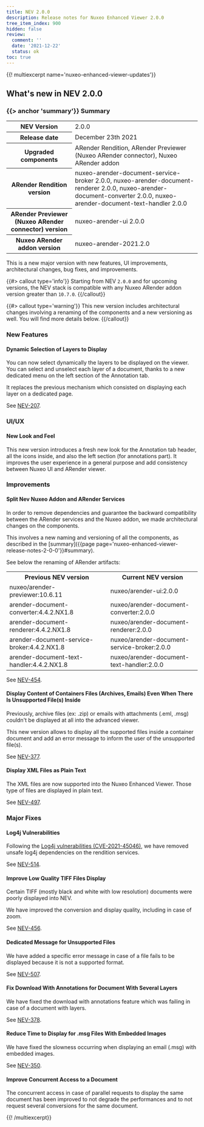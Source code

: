 ```yaml
---
title: NEV 2.0.0
description: Release notes for Nuxeo Enhanced Viewer 2.0.0
tree_item_index: 900
hidden: false
review:
  comment: ''
  date: '2021-12-22'
  status: ok
toc: true
---
```


{{! multiexcerpt name='nuxeo-enhanced-viewer-updates'}}
## What's new in NEV 2.0.0

### {{> anchor 'summary'}} Summary

<div class="table-scroll">
<table class="hover">
<tbody>
<tr>
<th colspan="1">NEV Version</th>
<td colspan="1">2.0.0</td>
</tr>
<tr>
<th colspan="1">Release date</th>
<td colspan="1">December 23th 2021</td>
</tr>
<tr>
<th colspan="1">Upgraded components</th>
<td colspan="1">ARender Rendition, ARender Previewer (Nuxeo ARender connector), Nuxeo ARender addon</td>
</tr>
<tr>
<th colspan="1">ARender Rendition version</th>
<td colspan="1">nuxeo-arender-document-service-broker 2.0.0, nuxeo-arender-document-renderer 2.0.0, nuxeo-arender-document-converter 2.0.0, nuxeo-arender-document-text-handler 2.0.0</td>
</tr>
<tr>
<th colspan="1">ARender Previewer (Nuxeo ARender connector) version</th>
<td colspan="1">nuxeo-arender-ui 2.0.0</td>
</tr>
<tr>
<th colspan="1">Nuxeo ARender addon version</th>
<td colspan="1">nuxeo-arender-2021.2.0</td>
</tr>
</tbody>
</table>
</div>

This is a new major version with new features, UI improvements, architectural changes, bug fixes, and improvements.

{{#> callout type='info'}}
Starting from NEV `2.0.0` and for upcoming versions, the NEV stack is compatible with any Nuxeo ARender addon version greater than `10.7.0`.
{{/callout}}

{{#> callout type='warning'}}
This new version includes architectural changes involving a renaming of the components and a new versioning as well. You will find more details below.
{{/callout}}

### New Features

#### Dynamic Selection of Layers to Display

You can now select dynamically the layers to be displayed on the viewer. You can select and unselect each layer of a document, thanks to a new dedicated menu on the left section of the Annotation tab.

It replaces the previous mechanism which consisted on displaying each layer on a dedicated page.

See [NEV-207](https://jira.nuxeo.com/browse/NEV-207).

### UI/UX

#### New Look and Feel

This new version introduces a fresh new look for the Annotation tab header, all the icons inside, and also the left section (for annotations part). It improves the user experience in a general purpose and add consistency between Nuxeo UI and ARender viewer.

### Improvements

#### Split Nev Nuxeo Addon and ARender Services

In order to remove dependencies and guarantee the backward compatibility between the ARender services and the Nuxeo addon, we made architectural changes on the components.

This involves a new naming and versioning of all the components, as described in the [summary]({{page page='nuxeo-enhanced-viewer-release-notes-2-0-0'}}#summary).

See below the renaming of ARender artifacts:

<div class="table-scroll">
<table class="hover">
<tbody>
<tr>
<th colspan="1">Previous NEV version</th>
<th colspan="1">Current NEV version</th>
</tr>
<tr>
<td colspan="1">nuxeo/arender-previewer:10.6.11</td>
<td colspan="1">nuxeo/arender-ui:2.0.0</td>
</tr>
<tr>
<td colspan="1">arender-document-converter:4.4.2.NX1.8</td>
<td colspan="1">nuxeo/arender-document-converter:2.0.0</td>
</tr>
<tr>
<td colspan="1">arender-document-renderer:4.4.2.NX1.8</td>
<td colspan="1">nuxeo/arender-document-renderer:2.0.0</td>
</tr>
<tr>
<td colspan="1">arender-document-service-broker:4.4.2.NX1.8</td>
<td colspan="1">nuxeo/arender-document-service-broker:2.0.0</td>
</tr>
<tr>
<td colspan="1">arender-document-text-handler:4.4.2.NX1.8</td>
<td colspan="1">nuxeo/arender-document-text-handler:2.0.0</td>
</tr>
</tbody>
</table>
</div>

See [NEV-454](https://jira.nuxeo.com/browse/NEV-454).

#### Display Content of Containers Files (Archives, Emails) Even When There Is Unsupported File(s) Inside

Previously, archive files (ex: .zip) or emails with attachments (.eml, .msg) couldn't be displayed at all into the advanced viewer.

This new version allows to display all the supported files inside a container document and add an error message to inform the user of the unsupported file(s).

See [NEV-377](https://jira.nuxeo.com/browse/NEV-377).

#### Display XML Files as Plain Text

The XML files are now supported into the Nuxeo Enhanced Viewer. Those type of files are displayed in plain text.

See [NEV-497](https://jira.nuxeo.com/browse/NEV-497).

### Major Fixes

#### Log4j Vulnerabilities

Following the [Log4j vulnerabilities (CVE-2021-45046)](https://logging.apache.org/log4j/2.x/security.html), we have removed unsafe log4j dependencies on the rendition services.

See [NEV-514](https://jira.nuxeo.com/browse/NEV-514).

#### Improve Low Quality TIFF Files Display

Certain TIFF (mostly black and white with low resolution) documents were poorly displayed into NEV.

We have improved the conversion and display quality, including in case of zoom.

See [NEV-456](https://jira.nuxeo.com/browse/NEV-456).

#### Dedicated Message for Unsupported Files

We have added a specific error message in case of a file fails to be displayed because it is not a supported format.

See [NEV-507](https://jira.nuxeo.com/browse/NEV-507).

#### Fix Download With Annotations for Document With Several Layers

We have fixed the download with annotations feature which was failing in case of a document with layers.

See [NEV-378](https://jira.nuxeo.com/browse/NEV-378).

#### Reduce Time to Display for .msg Files With Embedded Images

We have fixed the slowness occurring when displaying an email (.msg) with embedded images.

See [NEV-350](https://jira.nuxeo.com/browse/NEV-350).

#### Improve Concurrent Access to a Document

The concurrent access in case of parallel requests to display the same document has been improved to not degrade the performances and to not request several conversions for the same document.

{{! /multiexcerpt}}
